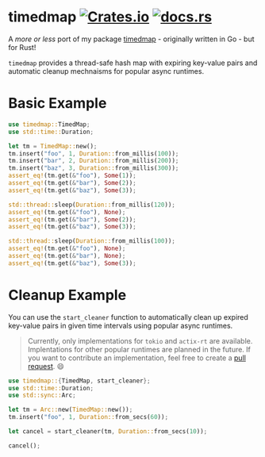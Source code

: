 # timedmap [![Crates.io](https://img.shields.io/crates/v/timedmap)](https://crates.io/crates/timedmap) [![docs.rs](https://img.shields.io/docsrs/timedmap)](https://docs.rs/timedmap)

A *more or less* port of my package [timedmap](https://github.com/zekrotja/timedmap) - originally written in Go - but for Rust!

`timedmap` provides a thread-safe hash map with expiring key-value pairs and
automatic cleanup mechnaisms for popular async runtimes.

# Basic Example
```rust
use timedmap::TimedMap;
use std::time::Duration;

let tm = TimedMap::new();
tm.insert("foo", 1, Duration::from_millis(100));
tm.insert("bar", 2, Duration::from_millis(200));
tm.insert("baz", 3, Duration::from_millis(300));
assert_eq!(tm.get(&"foo"), Some(1));
assert_eq!(tm.get(&"bar"), Some(2));
assert_eq!(tm.get(&"baz"), Some(3));

std::thread::sleep(Duration::from_millis(120));
assert_eq!(tm.get(&"foo"), None);
assert_eq!(tm.get(&"bar"), Some(2));
assert_eq!(tm.get(&"baz"), Some(3));

std::thread::sleep(Duration::from_millis(100));
assert_eq!(tm.get(&"foo"), None);
assert_eq!(tm.get(&"bar"), None);
assert_eq!(tm.get(&"baz"), Some(3));
```

# Cleanup Example

You can use the `start_cleaner` function to automatically clean up
expired key-value pairs in given time intervals using popular
async runtimes.

> Currently, only implementations for `tokio` and `actix-rt`
> are available. Implentations for other popular runtimes are
> planned in the future. If you want to contribute an implementation,
> feel free to create a
> [pull request](https://github.com/zekroTJA/timedmap-rs). 😄

```rust
use timedmap::{TimedMap, start_cleaner};
use std::time::Duration;
use std::sync::Arc;

let tm = Arc::new(TimedMap::new());
tm.insert("foo", 1, Duration::from_secs(60));

let cancel = start_cleaner(tm, Duration::from_secs(10));

cancel();
```